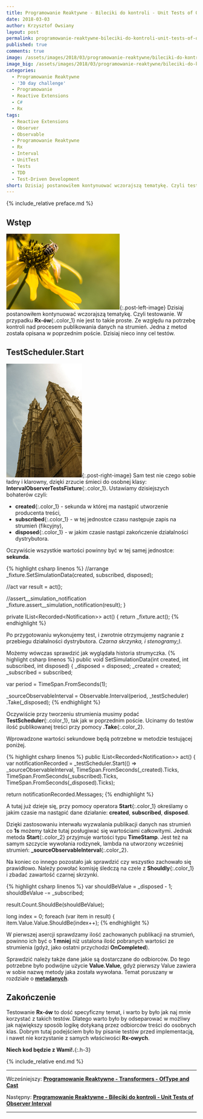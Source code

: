 ```yaml
---
title: Programowanie Reaktywne - Bileciki do kontroli - Unit Tests of Observer Interval.
date: 2018-03-03
author: Krzysztof Owsiany
layout: post
permalink: programowanie-reaktywne-bileciki-do-kontroli-unit-tests-of-observer-interval
published: true
comments: true        
image: /assets/images/2018/03/programowanie-reaktywne/bileciki-do-kontroli-unit-tests-of-observer-interval/post.jpg
image_big: /assets/images/2018/03/programowanie-reaktywne/bileciki-do-kontroli-unit-tests-of-observer-interval/post-big.jpg
categories:
  - Programowanie Reaktywne
  - '30 day challenge'
  - Programowanie
  - Reactive Extensions
  - C#
  - Rx
tags:
  - Reactive Extensions
  - Observer
  - Observable
  - Programowanie Reaktywne
  - Rx
  - Interval
  - UnitTest
  - Tests
  - TDD
  - Test-Driven Development
short: Dzisiaj postanowiłem kontynuować wczorajszą tematykę. Czyli testowanie. W przypadku Rx-ów nie jest to takie proste. Ze względu na potrzebę kontroli nad procesem publikowania danych na strumień.
---
```

{% include_relative preface.md %}

## Wstęp
[![Reactive Extensions - TestScheduler][post]][post-big]{:.post-left-image}
Dzisiaj postanowiłem kontynuować wczorajszą tematykę. Czyli testowanie. W przypadku **Rx-ów**{:.color_1} nie jest to takie proste. Ze względu na potrzebę kontroli nad procesem publikowania danych na strumień. Jedna z metod została opisana w poprzednim poście. Dzisiaj nieco inny cel testów.

## TestScheduler.Start
[![Reactive Extensions - UnitTest][image1]][image1-big]{:.post-right-image}
Sam test nie czego sobie ładny i klarowny, dzięki zrzucie śmieci do osobnej klasy: **IntervalObserverTestsFixture**{:.color_1}. Ustawiamy dzisiejszych bohaterów czyli: 

* **created**{:.color_1} - sekunda w której ma nastąpić utworzenie producenta treści,
* **subscribed**{:.color_1} - w tej jednostce czasu następuje zapis na strumień (fikcyjny),
* **disposed**{:.color_1} - w jakim czasie nastąpi zakończenie działalności dystrybutora.

Oczywiście wszystkie wartości powinny być w tej samej jednostce: **sekunda**.

{% highlight csharp linenos %}
  //arrange
  _fixture.SetSimulationData(created, subscribed, disposed);

  //act
  var result = act();

  //assert__simulation_notification
  _fixture.assert__simulation_notification(result);
}

private IList<Recorded<Notification<long>>> act()
{
  return _fixture.act();
{% endhighlight %}

Po przygotowaniu wykonujemy test, i zwrotnie otrzymujemy nagranie z przebiegu działalności dystrybutora. *Czarna skrzynka, i stenogramy;).*

Możemy wówczas sprawdzić jak wyglądała historia strumyczka.
{% highlight csharp linenos %}
public void SetSimulationData(int created, int subscribed, int disposed)
{
  _disposed = disposed;
  _created = created;
  _subscribed = subscribed;

  var period = TimeSpan.FromSeconds(1);

  _sourceObservableInterval = Observable.Interval(period, _testScheduler)
    .Take(_disposed);
{% endhighlight %}

Oczywiście przy tworzeniu strumienia musimy podać **TestScheduler**{:.color_1}, tak jak w poprzednim poście.
Ucinamy do testów ilość publikowanej treści przy pomocy **.Take**{:.color_2}.

Wprowadzone wartości sekundowe będą potrzebne w metodzie testującej poniżej.

{% highlight csharp linenos %}
public IList<Recorded<Notification<long>>> act()
{
  var notificationRecorded = _testScheduler.Start(() => _sourceObservableInterval,
    TimeSpan.FromSeconds(_created).Ticks,
    TimeSpan.FromSeconds(_subscribed).Ticks,
    TimeSpan.FromSeconds(_disposed).Ticks);

  return notificationRecorded.Messages;
{% endhighlight %}

A tutaj już dzieje się, przy pomocy operatora **Start**{:.color_1} określamy o jakim czasie ma nastąpić dane działanie: **created**, **subscribed**, **disposed**. 

Dzięki zastosowaniu interwału wyzwalania publikacji danych nas strumień co **1s** możemy także tutaj posługiwać się wartościami całkowitymi. Jednak metoda **Start**{:.color_2} przyjmuje wartości typu **TimeStamp**. Jest też na samym szczycie wywołania rodzynek, lambda na utworzony wcześniej strumień: **_sourceObservableInterval**{:.color_2}.

Na koniec co innego pozostało jak sprawdzić czy wszystko zachowało się prawidłowo. Należy powołać komisję śledczą na czele z **Shouldly**{:.color_1} i zbadać zawartość czarnej skrzynki.

{% highlight csharp linenos %}
var shouldBeValue = _disposed - 1;
shouldBeValue -= _subscribed;

result.Count.ShouldBe(shouldBeValue);

long index = 0;
foreach (var item in result)
{
  item.Value.Value.ShouldBe(index++);
{% endhighlight %}

W pierwszej asercji sprawdzamy ilość zachowanych publikacji na strumień, powinno ich być o **1 mniej** niż ustalona ilość pobranych wartości ze strumienia (gdyż, jako ostatni przychodzi **OnCompleted**).

Sprawdzić należy także dane jakie są dostarczane do odbiorców. Do tego potrzebne było podwójne użycie **Value.Value**, gdyż pierwszy Value zawiera w sobie nazwę metody jaka została wywołana. Temat poruszany w rozdziale o **[metadanych]**.

## Zakończenie
Testowanie **Rx-ów** to dość specyficzny temat, i warto by było jak naj mnie korzystać z takich testów. Dlatego warto było by odseparować w możliwy jak największy sposób logikę dotykaną przez odbiorców treści do osobnych klas. 
Dobrym tutaj podejściem było by pisanie testów przed implementacją, i nawet nie korzystanie z samych właściwości **Rx-owych**.

**Niech kod będzie z Wami!.**{:.h-3}

{% include_relative end.md %}

------
Wcześniejszy: **[Programowanie Reaktywne - Transformers - OfType and Cast][previous]**

Następny: **[Programowanie Reaktywne - Bileciki do kontroli - Unit Tests of Observer Interval][next]**

------
[previous]: {{site.url}}/programowanie-reaktywne-bileciki-do-kontroli-unit-tests-of-interval
[next]: {{site.url}}/programowanie-reaktywne-bileciki-do-kontroli-unit-tests-of-create-cold-hot-observable

[post]: /assets/images/2018/03/programowanie-reaktywne/bileciki-do-kontroli-unit-tests-of-observer-interval/post.jpg
[post-big]: /assets/images/2018/03/programowanie-reaktywne/bileciki-do-kontroli-unit-tests-of-observer-interval/post-big.jpg

[image1]: /assets/images/2018/03/programowanie-reaktywne/bileciki-do-kontroli-unit-tests-of-observer-interval/image1.jpg
[image1-big]: /assets/images/2018/03/programowanie-reaktywne/bileciki-do-kontroli-unit-tests-of-observer-interval/image1-big.jpg


[metadanych]: {{site.url}}/programowanie-reaktywne-transformers-metadata